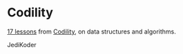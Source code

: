 # Codility

 [17 lessons](https://codility.com/programmers/lessons) from [Codility](https://codility.com), on data structures and algorithms.

JediKoder
